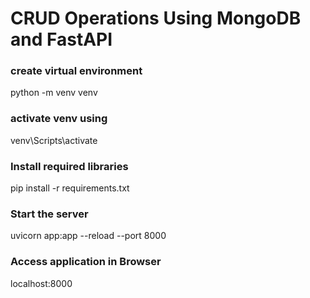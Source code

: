 # CRUD Operations Using MongoDB and FastAPI


### create virtual environment
python -m venv venv

### activate venv using
venv\Scripts\activate

### Install required libraries
pip install -r requirements.txt


### Start the server
uvicorn app:app --reload --port 8000

### Access application in Browser
localhost:8000